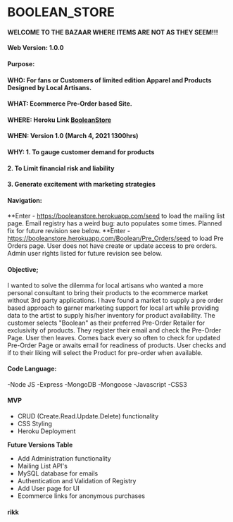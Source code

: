# BOOLEAN_STORE

#### WELCOME TO THE BAZAAR WHERE ITEMS ARE NOT AS THEY SEEM!!!

**Web Version: 1.0.0**


#### Purpose:
#### WHO: For fans or Customers of limited edition Apparel and Products Designed by Local Artisans.
#### WHAT: Ecommerce Pre-Order based Site.
#### WHERE: Heroku Link [BooleanStore](https://booleanstore.herokuapp.com/)
#### WHEN: Version 1.0 (March 4, 2021 1300hrs)
#### WHY: 1. To gauge customer demand for products          
####      2. To Limit financial risk and liability    
####      3. Generate excitement with marketing strategies

#### Navigation:
**Enter - https://booleanstore.herokuapp.com/seed to load the mailing list page.  Email registry has a weird bug: auto populates some times.  Planned fix for future revision see below.
**Enter - https://booleanstore.herokuapp.com/Boolean/Pre_Orders/seed to load Pre Orders page.  User does not have create or update access to pre orders. Admin user rights listed for future revision see below.

#### Objective;

I wanted to solve the dilemma for local artisans who wanted a more personal consultant to bring their products to the ecommerce market without 3rd party applications. I have found a market to supply a pre order based approach to garner marketing support for local art while providing data to the artist to supply his/her inventory for product availability. 
The customer selects "Boolean" as their preferred Pre-Order Retailer for exclusivity of products.  They register their email and check the Pre-Order Page.  User then leaves.  Comes back every so often to check for updated Pre-Order Page or awaits email for readiness of products. User checks and if to their liking will select the Product for pre-order when available. 

#### Code Language:
-Node JS
-Express
-MongoDB
-Mongoose
-Javascript
-CSS3

#### MVP
- CRUD (Create.Read.Update.Delete) functionality
- CSS Styling 
- Heroku Deployment

**Future Versions Table**
- Add Administration functionality
- Mailing List API's
- MySQL database for emails
- Authentication and Validation of Registry
- Add User page for UI 
- Ecommerce links for anonymous purchases

#### rikk
